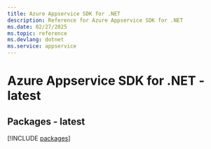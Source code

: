```yaml
---
title: Azure Appservice SDK for .NET
description: Reference for Azure Appservice SDK for .NET
ms.date: 02/27/2025
ms.topic: reference
ms.devlang: dotnet
ms.service: appservice
---
```

# Azure Appservice SDK for .NET - latest
## Packages - latest
[!INCLUDE [packages](appservice-index.md)]